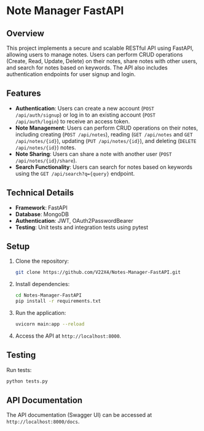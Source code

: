 # Note Manager FastAPI

## Overview

This project implements a secure and scalable RESTful API using FastAPI, allowing users to manage notes. Users can perform CRUD operations (Create, Read, Update, Delete) on their notes, share notes with other users, and search for notes based on keywords. The API also includes authentication endpoints for user signup and login.

## Features

- **Authentication**: Users can create a new account (`POST /api/auth/signup`) or log in to an existing account (`POST /api/auth/login`) to receive an access token.
- **Note Management**: Users can perform CRUD operations on their notes, including creating (`POST /api/notes`), reading (`GET /api/notes` and `GET /api/notes/{id}`), updating (`PUT /api/notes/{id}`), and deleting (`DELETE /api/notes/{id}`) notes.
- **Note Sharing**: Users can share a note with another user (`POST /api/notes/{id}/share`).
- **Search Functionality**: Users can search for notes based on keywords using the `GET /api/search?q={query}` endpoint.

## Technical Details

- **Framework**: FastAPI
- **Database**: MongoDB
- **Authentication**: JWT, OAuth2PasswordBearer
- **Testing**: Unit tests and integration tests using pytest

## Setup

1. Clone the repository:

   ```bash
   git clone https://github.com/V22X4/Notes-Manager-FastAPI.git
   ```

2. Install dependencies:

   ```bash
   cd Notes-Manager-FastAPI
   pip install -r requirements.txt
   ```

3. Run the application:

   ```bash
   uvicorn main:app --reload
   ```

4. Access the API at `http://localhost:8000`.

## Testing

Run tests:

   ```bash
   python tests.py
   ```

## API Documentation

The API documentation (Swagger UI) can be accessed at `http://localhost:8000/docs`.
